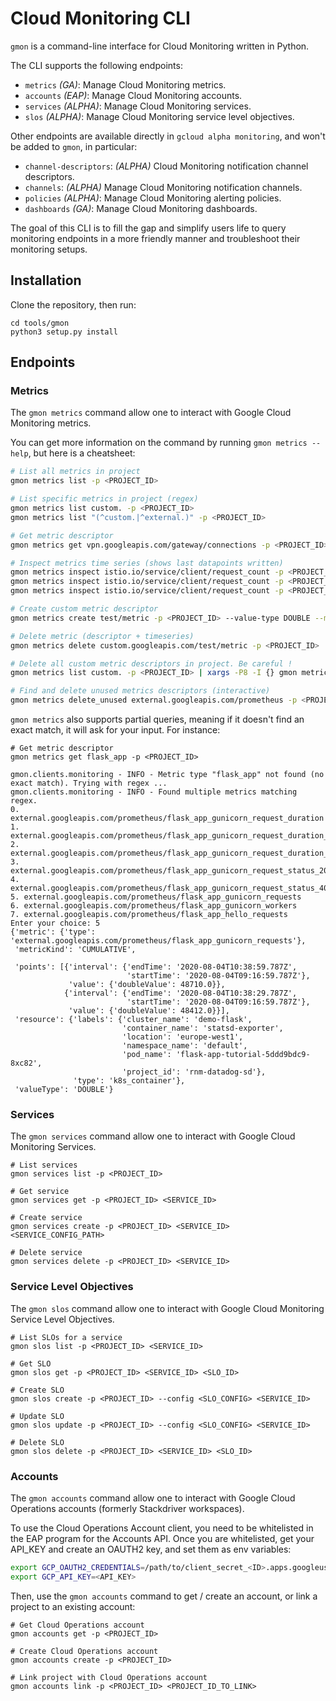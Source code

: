 # Cloud Monitoring CLI

`gmon` is a command-line interface for Cloud Monitoring written in Python.

The CLI supports the following endpoints:

-   `metrics` _(GA)_: Manage Cloud Monitoring metrics.
-   `accounts` _(EAP)_: Manage Cloud Monitoring accounts.
-   `services` _(ALPHA)_: Manage Cloud Monitoring services.
-   `slos` _(ALPHA)_: Manage Cloud Monitoring service level objectives.

Other endpoints are available directly in `gcloud alpha monitoring`, and won't
be added to `gmon`, in particular:

-   `channel-descriptors`: _(ALPHA)_ Cloud Monitoring notification channel descriptors.
-   `channels`: _(ALPHA)_ Manage Cloud Monitoring notification channels.
-   `policies` _(ALPHA)_: Manage Cloud Monitoring alerting policies.
-   `dashboards` _(GA)_: Manage Cloud Monitoring dashboards.

The goal of this CLI is to fill the gap and simplify users life to query
monitoring endpoints in a more friendly manner and troubleshoot their monitoring
setups.

## Installation
Clone the repository, then run:
```
cd tools/gmon
python3 setup.py install
```

## Endpoints
### Metrics

The `gmon metrics` command allow one to interact with Google Cloud Monitoring metrics.

You can get more information on the command by running `gmon metrics --help`, but
here is a cheatsheet:
```sh
# List all metrics in project
gmon metrics list -p <PROJECT_ID>

# List specific metrics in project (regex)
gmon metrics list custom. -p <PROJECT_ID>
gmon metrics list "(^custom.|^external.)" -p <PROJECT_ID>

# Get metric descriptor
gmon metrics get vpn.googleapis.com/gateway/connections -p <PROJECT_ID>

# Inspect metrics time series (shows last datapoints written)
gmon metrics inspect istio.io/service/client/request_count -p <PROJECT_ID>
gmon metrics inspect istio.io/service/client/request_count -p <PROJECT_ID> --window 600 # seconds
gmon metrics inspect istio.io/service/client/request_count -p <PROJECT_ID> --filter resource.labels.container_name="my_container"

# Create custom metric descriptor
gmon metrics create test/metric -p <PROJECT_ID> --value-type DOUBLE --metric-kind GAUGE --description "Test metric"

# Delete metric (descriptor + timeseries)
gmon metrics delete custom.googleapis.com/test/metric -p <PROJECT_ID>

# Delete all custom metric descriptors in project. Be careful !
gmon metrics list custom. -p <PROJECT_ID> | xargs -P8 -I {} gmon metrics delete {} -p <PROJECT_ID>

# Find and delete unused metrics descriptors (interactive)
gmon metrics delete_unused external.googleapis.com/prometheus -p <PROJECT_ID>
```

`gmon metrics` also supports partial queries, meaning if it doesn't find an exact match,
it will ask for your input. For instance:

```
# Get metric descriptor
gmon metrics get flask_app -p <PROJECT_ID>

gmon.clients.monitoring - INFO - Metric type "flask_app" not found (no exact match). Trying with regex ...
gmon.clients.monitoring - INFO - Found multiple metrics matching regex.
0. external.googleapis.com/prometheus/flask_app_gunicorn_request_duration
1. external.googleapis.com/prometheus/flask_app_gunicorn_request_duration_count
2. external.googleapis.com/prometheus/flask_app_gunicorn_request_duration_sum
3. external.googleapis.com/prometheus/flask_app_gunicorn_request_status_200
4. external.googleapis.com/prometheus/flask_app_gunicorn_request_status_404
5. external.googleapis.com/prometheus/flask_app_gunicorn_requests
6. external.googleapis.com/prometheus/flask_app_gunicorn_workers
7. external.googleapis.com/prometheus/flask_app_hello_requests
Enter your choice: 5
{'metric': {'type': 'external.googleapis.com/prometheus/flask_app_gunicorn_requests'},
 'metricKind': 'CUMULATIVE',

 'points': [{'interval': {'endTime': '2020-08-04T10:38:59.787Z',
                          'startTime': '2020-08-04T09:16:59.787Z'},
             'value': {'doubleValue': 48710.0}},
            {'interval': {'endTime': '2020-08-04T10:38:29.787Z',
                          'startTime': '2020-08-04T09:16:59.787Z'},
             'value': {'doubleValue': 48412.0}}],
 'resource': {'labels': {'cluster_name': 'demo-flask',
                         'container_name': 'statsd-exporter',
                         'location': 'europe-west1',
                         'namespace_name': 'default',
                         'pod_name': 'flask-app-tutorial-5ddd9bdc9-8xc82',
                         'project_id': 'rnm-datadog-sd'},
              'type': 'k8s_container'},
 'valueType': 'DOUBLE'}
```

### Services
The `gmon services` command allow one to interact with Google Cloud Monitoring Services.
```
# List services
gmon services list -p <PROJECT_ID>

# Get service
gmon services get -p <PROJECT_ID> <SERVICE_ID>

# Create service
gmon services create -p <PROJECT_ID> <SERVICE_ID> <SERVICE_CONFIG_PATH>

# Delete service
gmon services delete -p <PROJECT_ID> <SERVICE_ID>
```

### Service Level Objectives
The `gmon slos` command allow one to interact with Google Cloud Monitoring Service Level Objectives.

```
# List SLOs for a service
gmon slos list -p <PROJECT_ID> <SERVICE_ID>

# Get SLO
gmon slos get -p <PROJECT_ID> <SERVICE_ID> <SLO_ID>

# Create SLO
gmon slos create -p <PROJECT_ID> --config <SLO_CONFIG> <SERVICE_ID>

# Update SLO
gmon slos update -p <PROJECT_ID> --config <SLO_CONFIG> <SERVICE_ID>

# Delete SLO
gmon slos delete -p <PROJECT_ID> <SERVICE_ID> <SLO_ID>
```

### Accounts

The `gmon accounts` command allow one to interact with Google Cloud Operations accounts (formerly Stackdriver workspaces).

To use the Cloud Operations Account client, you need to be whitelisted in the
EAP program for the Accounts API. Once you are whitelisted, get your API_KEY
and create an OAUTH2 key, and set them as env variables:

```sh
export GCP_OAUTH2_CREDENTIALS=/path/to/client_secret_<ID>.apps.googleusercontent.com.json
export GCP_API_KEY=<API_KEY>
```

Then, use the `gmon accounts` command to get / create an account, or link a project to an existing account:

```
# Get Cloud Operations account
gmon accounts get -p <PROJECT_ID>

# Create Cloud Operations account
gmon accounts create -p <PROJECT_ID>

# Link project with Cloud Operations account
gmon accounts link -p <PROJECT_ID> <PROJECT_ID_TO_LINK>
```
